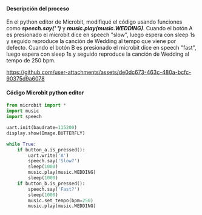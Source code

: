 #### Descripción del proceso
En el python editor de Microbit, modifiqué el código usando funciones como ***speech.say(' ')*** y  ***music.play(music.WEDDING)***. Cuando el botón A es presionado el microbit dice en speech "slow", luego espera con sleep 1s y seguido reproduce la canción de Wedding al tempo que viene por defecto. Cuando el botón B es presionado el microbit dice en speech "fast", luego espera con sleep 1s y seguido reproduce la canción de Wedding al tempo de 250 bpm.

https://github.com/user-attachments/assets/de0dc673-463c-480a-bcfc-90375d9a6078

#### Código Microbit python editor
```python
from microbit import *
import music
import speech

uart.init(baudrate=115200)
display.show(Image.BUTTERFLY)

while True:
    if button_a.is_pressed():
        uart.write('A')
        speech.say('Slow?')
        sleep(1000)
        music.play(music.WEDDING)            
        sleep(1000)
    if button_b.is_pressed():
        speech.say('Fast?')
        sleep(1000)
        music.set_tempo(bpm=250)           
        music.play(music.WEDDING)  
```
